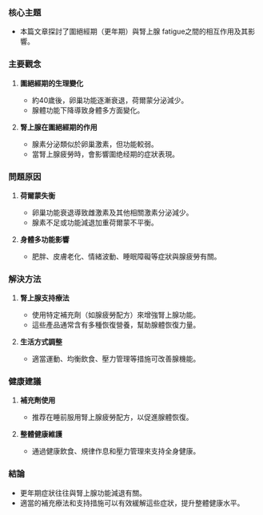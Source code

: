 ### 核心主題
- 本篇文章探討了圍絕經期（更年期）與腎上腺 fatigue之間的相互作用及其影響。

### 主要觀念
1. **圍絕經期的生理變化**  
   - 約40歲後，卵巢功能逐漸衰退，荷爾蒙分泌減少。
   - 腺體功能下降導致身體多方面變化。

2. **腎上腺在圍絕經期的作用**  
   - 腺素分泌類似於卵巢激素，但功能較弱。
   - 當腎上腺疲勞時，會影響圍绝经期的症狀表現。

### 問題原因
1. **荷爾蒙失衡**  
   - 卵巢功能衰退導致雌激素及其他相關激素分泌減少。
   - 腺素不足或功能減退加重荷爾蒙不平衡。

2. **身體多功能影響**  
   - 肥胖、皮膚老化、情緒波動、睡眠障礙等症狀與腺疲勞有關。

### 解決方法
1. **腎上腺支持療法**  
   - 使用特定補充劑（如腺疲勞配方）來增強腎上腺功能。
   - 這些產品通常含有多種恢復營養，幫助腺體恢復力量。

2. **生活方式調整**  
   - 適當運動、均衡飲食、壓力管理等措施可改善腺機能。

### 健康建議
1. **補充劑使用**  
   - 推荐在睡前服用腎上腺疲勞配方，以促進腺體恢復。

2. **整體健康維護**  
   - 通過健康飲食、規律作息和壓力管理來支持全身健康。

### 結論
- 更年期症狀往往與腎上腺功能減退有關。
- 適當的補充療法和支持措施可以有效緩解這些症狀，提升整體健康水平。